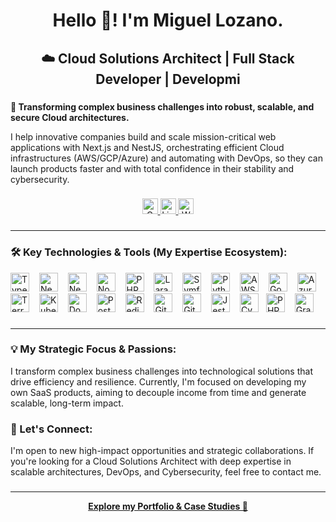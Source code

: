 <h1 align="center">Hello 👋! I'm Miguel Lozano.</h1>
<h2 align="center">☁️ Cloud Solutions Architect | Full Stack Developer | Developmi</h2>

###

**🚀 Transforming complex business challenges into robust, scalable, and secure Cloud architectures.**

I help innovative companies build and scale mission-critical web applications with Next.js and NestJS, orchestrating efficient Cloud infrastructures (AWS/GCP/Azure) and automating with DevOps, so they can launch products faster and with total confidence in their stability and cybersecurity.

###

<div align="center">
  <a href="mailto:miguel@developmi.com" target="_blank">
    <img src="https://img.shields.io/static/v1?message=Gmail&logo=gmail&label=&color=D14836&logoColor=white&labelColor=&style=for-the-badge" height="25" alt="Gmail logo" />
  </a>
  <a href="https://www.linkedin.com/in/miguel-dev-ops/" target="_blank">
    <img src="https://img.shields.io/static/v1?message=LinkedIn&logo=linkedin&label=&color=0077B5&logoColor=white&labelColor=&style=for-the-badge" height="25" alt="LinkedIn logo" />
  </a>
  <a href="https://wa.me/573134692221" target="_blank">
    <img src="https://img.shields.io/static/v1?message=WhatsApp&logo=whatsapp&label=&color=25D366&logoColor=white&labelColor=&style=for-the-badge" height="25" alt="WhatsApp logo" />
  </a>
</div>

###

---

<h3 align="left">🛠️ Key Technologies & Tools (My Expertise Ecosystem):</h3>

<div align="left">
  <img src="https://cdn.jsdelivr.net/gh/devicons/devicon/icons/typescript/typescript-original.svg" height="30" alt="TypeScript logo" /> <img width="8" />
  <img src="https://cdn.jsdelivr.net/gh/devicons/devicon/icons/nextjs/nextjs-original.svg" height="30" alt="Next.js logo" /> <img width="8" />
  <img src="https://cdn.jsdelivr.net/gh/devicons/devicon/icons/nestjs/nestjs-original.svg" height="30" alt="NestJS logo" /> <img width="8" />
  <img src="https://cdn.jsdelivr.net/gh/devicons/devicon/icons/nodejs/nodejs-original.svg" height="30" alt="Node.js logo" /> <img width="8" />
  <img src="https://cdn.jsdelivr.net/gh/devicons/devicon/icons/php/php-original.svg" height="30" alt="PHP logo" /> <img width="8" />
  <img src="https://cdn.jsdelivr.net/gh/devicons/devicon/icons/laravel/laravel-original.svg" height="30" alt="Laravel logo" /> <img width="8" />
  <img src="https://cdn.jsdelivr.net/gh/devicons/devicon/icons/symfony/symfony-original.svg" height="30" alt="Symfony logo" /> <img width="8" />
  <img src="https://cdn.jsdelivr.net/gh/devicons/devicon/icons/python/python-original.svg" height="30" alt="Python logo" /> <img width="8" />
  <img src="https://cdn.jsdelivr.net/gh/devicons/devicon/icons/amazonwebservices/amazonwebservices-plain-wordmark.svg" height="30" alt="AWS logo" /> <img width="8" />
  <img src="https://cdn.jsdelivr.net/gh/devicons/devicon/icons/googlecloud/googlecloud-original.svg" height="30" alt="Google Cloud logo" /> <img width="8" />
  <img src="https://cdn.jsdelivr.net/gh/devicons/devicon/icons/azure/azure-original.svg" height="30" alt="Azure logo" /> <img width="8" />
  <img src="https://cdn.jsdelivr.net/gh/devicons/devicon/icons/terraform/terraform-original.svg" height="30" alt="Terraform logo" /> <img width="8" />
  <img src="https://cdn.jsdelivr.net/gh/devicons/devicon/icons/kubernetes/kubernetes-plain.svg" height="30" alt="Kubernetes logo" /> <img width="8" />
  <img src="https://cdn.jsdelivr.net/gh/devicons/devicon/icons/docker/docker-original.svg" height="30" alt="Docker logo" /> <img width="8" />
  <img src="https://cdn.jsdelivr.net/gh/devicons/devicon/icons/postgresql/postgresql-original.svg" height="30" alt="PostgreSQL logo" /> <img width="8" />
  <img src="https://cdn.jsdelivr.net/gh/devicons/devicon/icons/redis/redis-original.svg" height="30" alt="Redis logo" /> <img width="8" />
  <img src="https://cdn.jsdelivr.net/gh/devicons/devicon/icons/git/git-original.svg" height="30" alt="Git logo" /> <img width="8" />
  <img src="https://cdn.jsdelivr.net/gh/devicons/devicon/icons/githubactions/githubactions-original.svg" height="30" alt="GitHub Actions logo" /> <img width="8" />
  <img src="https://cdn.jsdelivr.net/gh/devicons/devicon/icons/jest/jest-plain.svg" height="30" alt="Jest logo" /> <img width="8" />
<img src="https://cdn.jsdelivr.net/gh/devicons/devicon@latest/icons/cypressio/cypressio-original.svg" height="30" alt="Cypress logo"/><img width="8" />
  <img src="https://cdn.jsdelivr.net/gh/devicons/devicon/icons/phpstorm/phpstorm-original.svg" height="30" alt="PHPStorm logo" /> <img width="8" />
  <img src="https://cdn.jsdelivr.net/gh/devicons/devicon/icons/grafana/grafana-original.svg" height="30" alt="Grafana logo" /> <img width="8" />
  </div>

###

---

<h3 align="left">💡 My Strategic Focus & Passions:</h3>
<p align="left">I transform complex business challenges into technological solutions that drive efficiency and resilience. Currently, I'm focused on developing my own SaaS products, aiming to decouple income from time and generate scalable, long-term impact.</p>

###

<h3 align="left">🤝 Let's Connect:</h3>
<p align="left">I'm open to new high-impact opportunities and strategic collaborations. If you're looking for a Cloud Solutions Architect with deep expertise in scalable architectures, DevOps, and Cybersecurity, feel free to contact me.</p>

###

---

<div align="center">
  <a href="https://developmi.com/" target="_blank"><strong>Explore my Portfolio & Case Studies 🚀</strong></a>
</div>
